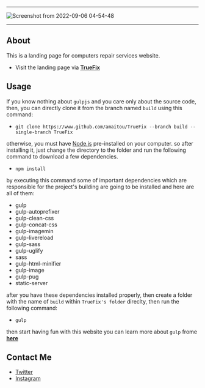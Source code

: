 ------------------
![Screenshot from 2022-09-06 04-54-48](https://user-images.githubusercontent.com/49293816/188544518-8aa0eef7-8661-4957-83e8-a9e6e9959f9c.png)

------------------
## About

This is a landing page for computers repair services website.
* Visit the landing page via **[TrueFix](https://amaitou.github.io/TrueFix/)**

## Usage

If you know nothing about ```gulpjs``` and you care only about the source code, then, you can directly clone it from the branch named ```build``` using this command:

* ```git clone https://www.github.com/amaitou/TrueFix --branch build --single-branch TrueFix```
    
otherwise, you must have [Node.js](https://nodejs.org/) pre-installed on your computer. so after installing it, just change the directory to the folder and run the following command to download a few dependencies.
    
* ```npm install```

by executing this command some of important dependencies which are responsible for the project's building are going to be installed and here are all of them:

* gulp
* gulp-autoprefixer
* gulp-clean-css
* gulp-concat-css
* gulp-imagemin
* gulp-livereload
* gulp-sass
* gulp-uglify
* sass
* gulp-html-minifier
* gulp-image
* gulp-pug
* static-server

after you have these dependencies installed properly, then create a folder with the name of ```build``` within ```TrueFix's folder``` direclty, then run the following command:
* ```gulp```

then start having fun with this website
you can learn more about ```gulp``` frome **[here](https://gulpjs.com/)**

## Contact Me

* [Twitter][_1]
* [Instagram][_2]

[_1]: https://twitter.com/amait0u
[_2]: https://www.instagram.com/amait0u
